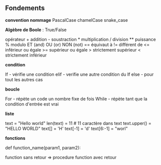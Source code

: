 
## Fondements

**convention nommage**
PascalCase
chamelCase
snake_case

**Algèbre de Boole** : True/False

opérateur
\+ addition 
\- soustraction 
\* multiplication 
/ division
** puissance
% modulo
ET (and)
OU (or)
NON (not)
\== équivaut à
!= différent de
<= inférieur ou égale
\>= supérieur ou égale
\> strictement supérieur
< strictement inférieur

**condition**

If - vérifie une condition
elif - verifie une autre condition du If
else - pour tout les autres cas

**boucle**

For - répète un code un nombre fixe de fois
While - répète tant que la condition d'entrée est vrai

**liste**

text = "Hello world"
len(text) = 11 # 11 caractère dans text
text.upper() = "HELLO WORLD"
text[] = 'H'
text[-1] = 'd'
text[6:-1] = "worl"

**fonctions**

def function_name(param1, param2):

function sans retour => procedure
function avec retour
